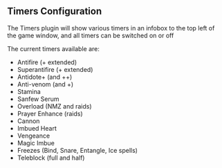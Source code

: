 ## Timers Configuration
The Timers plugin will show various timers in an infobox to the top left of the game window, and all timers can be switched on or off  

The current timers available are:  
* Antifire (+ extended)
* Superantifire (+ extended)
* Antidote+ (and ++)
* Anti-venom (and +)
* Stamina
* Sanfew Serum
* Overload (NMZ and raids)
* Prayer Enhance (raids)
* Cannon
* Imbued Heart
* Vengeance 
* Magic Imbue
* Freezes (Bind, Snare, Entangle, Ice spells)
* Teleblock (full and half)

